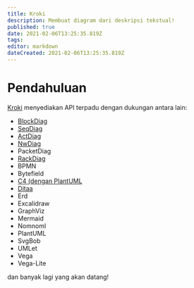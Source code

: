 ```yaml
---
title: Kroki
description: Membuat diagram dari deskripsi tekstual!
published: true
date: 2021-02-06T13:25:35.819Z
tags: 
editor: markdown
dateCreated: 2021-02-06T13:25:35.819Z
---
```


# Pendahuluan
[Kroki](https://kroki.io/) menyediakan API terpadu dengan dukungan antara lain:
- [BlockDiag](http://blockdiag.com/)
- [SeqDiag](http://blockdiag.com/en/seqdiag/index.html)
- [ActDiag](http://blockdiag.com/en/actdiag/index.html)
- [NwDiag](http://blockdiag.com/en/nwdiag/)
- PacketDiag
- [RackDiag](http://blockdiag.com/en/nwdiag/rackdiag-examples.html)
- BPMN
- Bytefield
- [C4 (dengan PlantUML](https://c4model.com/)
- [Ditaa](https://plantuml.com/ditaa)
- Erd
- Excalidraw
- GraphViz
- Mermaid
- Nomnoml
- PlantUML
- SvgBob
- UMLet
- Vega
- Vega-Lite

dan banyak lagi yang akan datang!